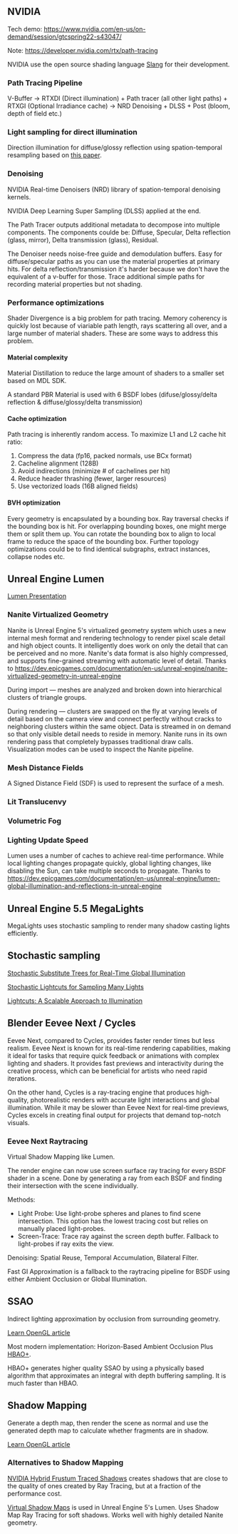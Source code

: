 ## NVIDIA
Tech demo: https://www.nvidia.com/en-us/on-demand/session/gtcspring22-s43047/

Note: https://developer.nvidia.com/rtx/path-tracing

NVIDIA use the open source shading language [Slang](https://github.com/shader-slang/slang) for their development.

### Path Tracing Pipeline
V-Buffer -> RTXDI (Direct illumination) + Path tracer (all other light paths) + RTXGI (Optional Irradiance cache) -> NRD Denoising + DLSS + Post (bloom, depth of field etc.)

### Light sampling for direct illumination
Direction illumination for diffuse/glossy reflection
using spation-temporal resampling based on [this paper](https://research.nvidia.com/sites/default/files/pubs/2020-07_Spatiotemporal-reservoir-resampling/ReSTIR.pdf).

### Denoising
NVIDIA Real-time Denoisers (NRD) library of spation-temporal denoising kernels.

NVIDIA Deep Learning Super Sampling (DLSS) applied at the end.

The Path Tracer outputs additional metadata to decompose into multiple components. The components coulde be: Diffuse, Specular, Delta reflection (glass, mirror), Delta transmission (glass), Residual.

The Denoiser needs noise-free guide and demodulation buffers. Easy for diffuse/specular paths as you can use the material properties at primary hits. For delta reflection/transmission it's harder because we don't have the equivalent of a v-buffer for those. Trace additional simple paths for recording material properties but not shading.

### Performance optimizations
Shader Divergence is a big problem for path tracing. Memory coherency is quickly lost because of viariable path length, rays scattering all over, and a large number of material shaders. These are some ways to address this problem.

#### Material complexity
Material Distillation to reduce the large amount of shaders to a smaller set based on MDL SDK. 

A standard PBR Material is used with 6 BSDF lobes (difuse/glossy/delta reflection & diffuse/glossy/delta transmission)
#### Cache optimization
Path tracing is inherently random access. To maximize L1 and L2 cache hit ratio:

1. Compress the data (fp16, packed normals, use BCx format)
2. Cacheline alignment (128B)
3. Avoid indirections (minimize # of cachelines per hit)
4. Reduce header thrashing (fewer, larger resources)
5. Use vectorized loads (16B aligned fields)
#### BVH optimization
Every geometry is encapsulated by a bounding box. Ray traversal checks if the bounding box is hit. For overlapping bounding boxes, one might merge them or split them up. You can rotate the bounding box to align to local frame to reduce the space of the bounding box. Further topology optimizations could be to find identical subgraphs, extract instances, collapse nodes etc.


## Unreal Engine Lumen

[Lumen Presentation](https://advances.realtimerendering.com/s2022/SIGGRAPH2022-Advances-Lumen-Wright%20et%20al.pdf)

### Nanite Virtualized Geometry
Nanite is Unreal Engine 5's virtualized geometry system which uses a new internal mesh format and rendering technology to render pixel scale detail and high object counts. It intelligently does work on only the detail that can be perceived and no more. Nanite's data format is also highly compressed, and supports fine-grained streaming with automatic level of detail. Thanks to https://dev.epicgames.com/documentation/en-us/unreal-engine/nanite-virtualized-geometry-in-unreal-engine

During import — meshes are analyzed and broken down into hierarchical clusters of triangle groups.

During rendering — clusters are swapped on the fly at varying levels of detail based on the camera view and connect perfectly without cracks to neighboring clusters within the same object. Data is streamed in on demand so that only visible detail needs to reside in memory. Nanite runs in its own rendering pass that completely bypasses traditional draw calls. Visualization modes can be used to inspect the Nanite pipeline.

### Mesh Distance Fields
A Signed Distance Field (SDF) is used to represent the surface of a mesh.

### Lit Translucenvy

### Volumetric Fog

### Lighting Update Speed
Lumen uses a number of caches to achieve real-time performance. While local lighting changes propagate quickly, global lighting changes, like disabling the Sun, can take multiple seconds to propagate. Thanks to https://dev.epicgames.com/documentation/en-us/unreal-engine/lumen-global-illumination-and-reflections-in-unreal-engine

## Unreal Engine 5.5 MegaLights
MegaLights uses stochastic sampling to render many shadow casting lights efficiently.


## Stochastic sampling
[Stochastic Substitute Trees for Real-Time Global Illumination](https://www.tugraz.at/fileadmin/user_upload/Institute/ICG/Downloads/team_steinberger/Publications/SST.pdf)

[Stochastic Lightcuts for Sampling Many Lights](http://www.cemyuksel.com/research/stochasticlightcuts/stochasticlightcuts_tvcg.pdf)

[Lightcuts: A Scalable Approach to Illumination](https://www.graphics.cornell.edu/~bjw/lightcuts.pdf)


## Blender Eevee Next / Cycles
Eevee Next, compared to Cycles, provides faster render times but less realism. Eevee Next is known for its real-time rendering capabilities, making it ideal for tasks that require quick feedback or animations with complex lighting and shaders. It provides fast previews and interactivity during the creative process, which can be beneficial for artists who need rapid iterations.

On the other hand, Cycles is a ray-tracing engine that produces high-quality, photorealistic renders with accurate light interactions and global illumination. While it may be slower than Eevee Next for real-time previews, Cycles excels in creating final output for projects that demand top-notch visuals.

### Eevee Next Raytracing

Virtual Shadow Mapping like Lumen.

The render engine can now use screen surface ray tracing for every BSDF shader in a scene. Done by generating a ray from each BSDF and finding their intersection with the scene individually.

Methods:
- Light Probe: Use light-probe spheres and planes to find scene intersection. This option has the lowest tracing cost but relies on manually placed light-probes.
- Screen-Trace: Trace ray against the screen depth buffer. Fallback to light-probes if ray exits the view.

Denoising: Spatial Reuse, Temporal Accumulation, Bilateral Filter.

Fast GI Approximation is a fallback to the raytracing pipeline for BSDF using either Ambient Occlusion or Global Illumination.

## SSAO

Indirect lighting approximation by occlusion from surrounding geometry.

[Learn OpenGL article](https://learnopengl.com/Advanced-Lighting/SSAO)

Most modern implementation: Horizon-Based Ambient Occlusion Plus [HBAO+](https://developer.nvidia.com/rendering-technologies/horizon-based-ambient-occlusion-plus).

HBAO+ generates higher quality SSAO by using a physically based algorithm that approximates an integral with depth buffering sampling. It is much faster than HBAO.

## Shadow Mapping
Generate a depth map, then render the scene as normal and use the generated depth map to calculate whether fragments are in shadow.

[Learn OpenGL article](https://learnopengl.com/Advanced-Lighting/Shadows/Shadow-Mapping)

### Alternatives to Shadow Mapping
[NVIDIA Hybrid Frustum Traced Shadows](https://www.nvidia.com/en-us/geforce/news/nvidia-hfts-hybrid-frustum-traced-shadows) creates shadows that are close to the quality of ones created by Ray Tracing, but at a fraction of the performance cost.

[Virtual Shadow Maps](https://dev.epicgames.com/documentation/en-us/unreal-engine/virtual-shadow-maps-in-unreal-engine) is used in Unreal Engine 5's Lumen. Uses Shadow Map Ray Tracing for soft shadows. Works well with highly detailed Nanite geometry.



